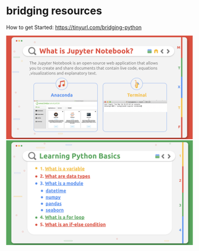 # bridging resources
How to get Started: https://tinyurl.com/bridging-python

![What is Jupyter Notebook?](https://github.com/jiamin-leong/bridging/blob/master/what_is_jupyter_notebook.png)
![Learning Python Basics](https://github.com/jiamin-leong/bridging/blob/master/learning_python.png)
